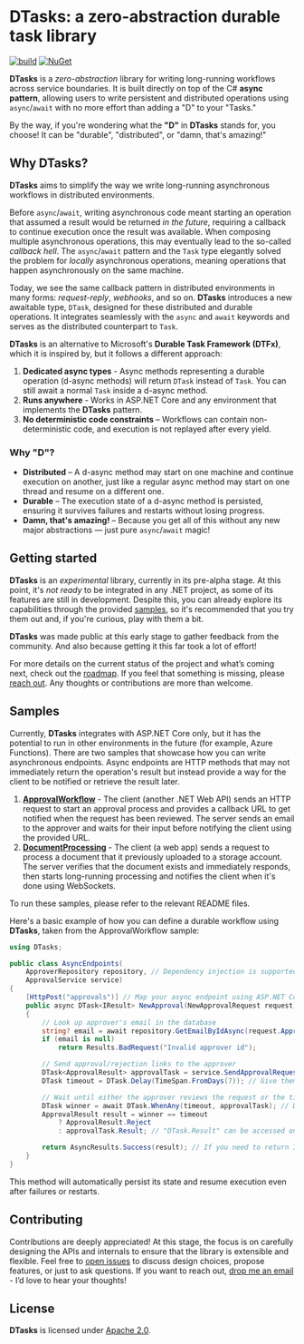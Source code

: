 # DTasks: a zero-abstraction durable task library

[![build](https://github.com/GianvitoDifilippo/DTasks/actions/workflows/ci.yml/badge.svg)](https://github.com/GianvitoDifilippo/DTasks/actions?query=workflow%3ACI)
[![NuGet](http://img.shields.io/nuget/vpre/DTasks.svg?label=NuGet)](https://www.nuget.org/packages/DTasks/)

**DTasks** is a _zero-abstraction_ library for writing long-running workflows across service boundaries.
It is built directly on top of the C# **async pattern**, allowing users to write persistent and distributed operations using `async`/`await` with no more effort than adding a "D" to your "Tasks."

By the way, if you're wondering what the **"D"** in **DTasks** stands for, you choose!
It can be "durable", "distributed", or "damn, that's amazing!"

## Why DTasks?

**DTasks** aims to simplify the way we write long-running asynchronous workflows in distributed environments.

Before `async`/`await`, writing asynchronous code meant starting an operation that assumed a result would be returned *in the future*, requiring a callback to continue execution once the result was available.
When composing multiple asynchronous operations, this may eventually lead to the so-called _callback hell_.
The `async`/`await` pattern and the `Task` type elegantly solved the problem for _locally_ asynchronous operations, meaning operations that happen asynchronously on the same machine.

Today, we see the same callback pattern in distributed environments in many forms: _request-reply_, _webhooks_, and so on.
**DTasks** introduces a new awaitable type, `DTask`, designed for these distributed and durable operations.
It integrates seamlessly with the `async` and `await` keywords and serves as the distributed counterpart to `Task`.

**DTasks** is an alternative to Microsoft's **Durable Task Framework (DTFx)**, which it is inspired by, but it follows a different approach:

1. **Dedicated async types** - Async methods representing a durable operation (d-async methods) will return `DTask` instead of `Task`. You can still await a normal `Task` inside a d-async method.
2. **Runs anywhere** - Works in ASP.NET Core and any environment that implements the **DTasks** pattern.
3. **No deterministic code constraints** – Workflows can contain non-deterministic code, and execution is not replayed after every yield.

### Why "D"?

- **Distributed** – A d-async method may start on one machine and continue execution on another, just like a regular async method may start on one thread and resume on a different one.
- **Durable** – The execution state of a d-async method is persisted, ensuring it survives failures and restarts without losing progress.
- **Damn, that's amazing!** – Because you get all of this without any new major abstractions — just pure `async`/`await` magic!

## Getting started

**DTasks** is an *experimental* library, currently in its pre-alpha stage.
At this point, it's *not ready* to be integrated in any .NET project, as some of its features are still in development.
Despite this, you can already explore its capabilities through the provided [samples](./samples), so it's recommended that you try them out and, if you're curious, play with them a bit.

**DTasks** was made public at this early stage to gather feedback from the community.
And also because getting it this far took a lot of effort!

For more details on the current status of the project and what’s coming next, check out the [roadmap](./ROADMAP.md).
If you feel that something is missing, please [reach out](#contributing).
Any thoughts or contributions are more than welcome.

## Samples

Currently, **DTasks** integrates with ASP.NET Core only, but it has the potential to run in other environments in the future (for example, Azure Functions).
There are two samples that showcase how you can write asynchronous endpoints. Async endpoints are HTTP methods that may not immediately return the operation's result but instead provide a way for the client to be notified or retrieve the result later.

1. [**ApprovalWorkflow**](./samples/ApprovalWorkflow) - The client (another .NET Web API) sends an HTTP request to start an approval process and provides a callback URL to get notified when the request has been reviewed. The server sends an email to the approver and waits for their input before notifying the client using the provided URL.
2. [**DocumentProcessing**](./samples/DocumentProcessing) - The client (a web app) sends a request to process a document that it previously uploaded to a storage account. The server verifies that the document exists and immediately responds, then starts long-running processing and notifies the client when it's done using WebSockets.

To run these samples, please refer to the relevant README files.

Here's a basic example of how you can define a durable workflow using **DTasks**, taken from the ApprovalWorkflow sample:

```csharp
using DTasks;

public class AsyncEndpoints(
    ApproverRepository repository, // Dependency injection is supported
    ApprovalService service)
{
    [HttpPost("approvals")] // Map your async endpoint using ASP.NET Core attributes
    public async DTask<IResult> NewApproval(NewApprovalRequest request) // Returning DTask allows you to write async endpoints
    {
        // Look up approver's email in the database
        string? email = await repository.GetEmailByIdAsync(request.ApproverId); // Await any "normal" Tasks, including those that are non-deterministic or have side effects
        if (email is null)
            return Results.BadRequest("Invalid approver id");

        // Send approval/rejection links to the approver
        DTask<ApprovalResult> approvalTask = service.SendApprovalRequestDAsync(request.Details, email); // This DTask will complete when the approver clicks on either link
        DTask timeout = DTask.Delay(TimeSpan.FromDays(7)); // Give them 7 days to review the request

        // Wait until either the approver reviews the request or the timeout expires
        DTask winner = await DTask.WhenAny(timeout, approvalTask); // DTasks has an API similar to Task, including DTask.WhenAny, DTask.WhenAll, etc.
        ApprovalResult result = winner == timeout
            ? ApprovalResult.Reject
            : approvalTask.Result; // "DTask.Result" can be accessed only if the DTask was awaited, otherwise it throws

        return AsyncResults.Success(result); // If you need to return IResult, use AsyncResults.Success to terminate the workflow
    }
}
```

This method will automatically persist its state and resume execution even after failures or restarts.

## Contributing

Contributions are deeply appreciated!
At this stage, the focus is on carefully designing the APIs and internals to ensure that the library is extensible and flexible.
Feel free to [open issues](https://github.com/GianvitoDifilippo/DTasks/issues) to discuss design choices, propose features, or just to ask questions.
If you want to reach out, [drop me an email](mailto:gianvito.difilippo@gmail.com) - I’d love to hear your thoughts!

## License

**DTasks** is licensed under [Apache 2.0](LICENSE).
